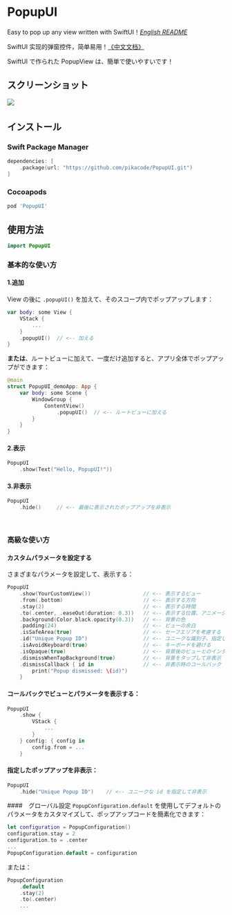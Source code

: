 # PopupUI
Easy to pop up any view written with SwiftUI！[*English README*](README.md)

SwiftUI 实现的弹窗控件，简单易用！[《中文文档》](README_CN.md)

SwiftUI で作られた PopupView は、簡単で使いやすいです！



## スクリーンショット
![](Screenshot/1.gif)
　　
　　
　　
## インストール

### Swift Package Manager

```swift
dependencies: [
    .package(url: "https://github.com/pikacode/PopupUI.git")
]
```


### Cocoapods

```ruby
pod 'PopupUI'
```

  

## 使用方法
```swift
import PopupUI
```

### 基本的な使い方

#### 1.追加
View の後に `.popupUI()` を加えて、そのスコープ内でポップアップします：
```swift
var body: some View {
    VStack {
        ...
    }
    .popupUI()  // <-- 加える
}
```
**または**、ルートビューに加えて、一度だけ追加すると、アプリ全体でポップアップができます：
```swift
@main
struct PopupUI_demoApp: App {
    var body: some Scene {
        WindowGroup {
            ContentView()
                .popupUI()  // <-- ルートビューに加える
        }
    }
}
```

#### 2.表示
```swift
PopupUI
    .show(Text("Hello, PopupUI!"))
```


#### 3.非表示
```swift
PopupUI
    .hide()     // <-- 最後に表示されたポップアップを非表示　 
```


​    
### 高級な使い方
#### カスタムパラメータを設定する
さまざまなパラメータを設定して、表示する：
```swift
PopupUI
    .show(YourCustomView())                 // <-- 表示するビュー
    .from(.bottom)                          // <-- 表示する方向
    .stay(2)                                // <-- 表示する時間
    .to(.center, .easeOut(duration: 0.3))   // <-- 表示する位置、アニメーション
    .background(Color.black.opacity(0.3))   // <-- 背景の色
    .padding(24)                            // <-- ビューの余白
    .isSafeArea(true)                       // <-- セーフエリアを考慮する
    .id("Unique Popup ID")                  // <-- ユニークな識別子、指定しない場合、デフォルトで同じ id が使用されるため、一度に 1 つのポップアップのみが表示され、異なる id を設定すると複数のポップアップを同時に表示できます
    .isAvoidKeyboard(true)                  // <-- キーボードを避ける
    .isOpaque(true)                         // <-- 背景後のビューとのインタラクションを防ぐ
    .dismissWhenTapBackground(true)         // <-- 背景をタップして非表示
    .dismissCallback { id in                // <-- 非表示時のコールバック
        print("Popup dismissed: \(id)")
    }
```

#### コールバックでビューとパラメータを表示する：
```swift
PopupUI
    .show {
        VStack {
            ...
        }
    } config: { config in
        config.from = ...
    }
```

#### 指定したポップアップを非表示：
```swift
PopupUI
    .hide("Unique Popup ID")    // <-- ユニークな id を指定して非表示
```

  

####　グローバル設定
`PopupConfiguration.default` を使用してデフォルトのパラメータをカスタマイズして、ポップアップコードを簡素化できます：
```swift
let configuration = PopupConfiguration()
configuration.stay = 2
configuration.to = .center
...
PopupConfiguration.default = configuration
```
または：
```swift
PopupConfiguration
    .default
    .stay(2)
    .to(.center)
    ...
```
